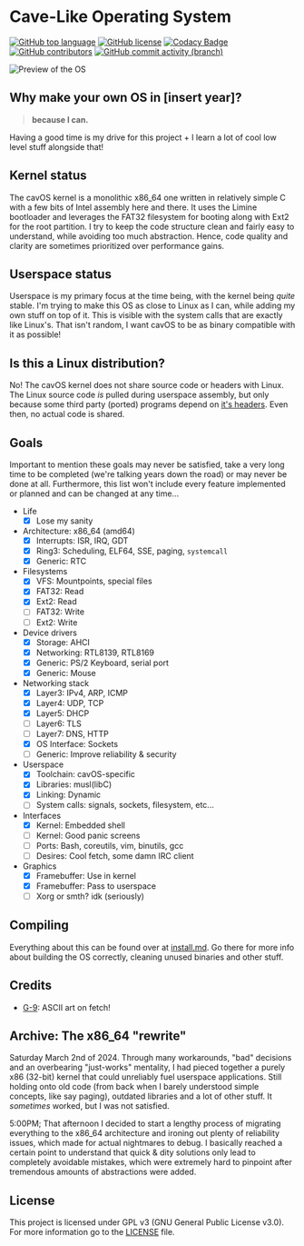 # Cave-Like Operating System

[![GitHub top language](https://img.shields.io/github/languages/top/malwarepad/cavOS?logo=c&label=)](https://github.com/malwarepad/cavOS/blob/master/src/kernel/Makefile)
[![GitHub license](https://img.shields.io/github/license/malwarepad/cavOS)](https://github.com/malwarepad/cavOS/blob/master/LICENSE)
[![Codacy Badge](https://app.codacy.com/project/badge/Grade/e78ad48f394f46d1bb98f1942c7e1f21)]()
[![GitHub contributors](https://img.shields.io/github/contributors/malwarepad/cavOS)](https://github.com/malwarepad/cavOS/graphs/contributors)
[![GitHub commit activity (branch)](https://img.shields.io/github/commit-activity/m/malwarepad/cavOS)](https://github.com/malwarepad/cavOS/commits)

![Preview of the OS](https://raw.malwarepad.com/cavos/images/preview2.png)

## Why make your own OS in [insert year]?
> **because I can.**

Having a good time is my drive for this project + I learn a lot of cool low level stuff alongside that! 

## Kernel status
The cavOS kernel is a monolithic x86_64 one written in relatively simple C with a few bits of Intel assembly here and there. It uses the Limine bootloader and leverages the FAT32 filesystem for booting along with Ext2 for the root partition. I try to keep the code structure clean and fairly easy to understand, while avoiding too much abstraction. Hence, code quality and clarity are sometimes prioritized over performance gains.

## Userspace status
Userspace is my primary focus at the time being, with the kernel being *quite* stable. I'm trying to make this OS as close to Linux as I can, while adding my own stuff on top of it. This is visible with the system calls that are exactly like Linux's. That isn't random, I want cavOS to be as binary compatible with it as possible!

## Is this a Linux distribution?
No! The cavOS kernel does not share source code or headers with Linux. The Linux source code *is* pulled during userspace assembly, but only because some third party (ported) programs depend on [it's headers](https://wiki.gentoo.org/wiki/Linux-headers). Even then, no actual code is shared.

## Goals

Important to mention these goals may never be satisfied, take a very long time to be completed (we're talking years down the road) or may never be done at all. Furthermore, this list won't include every feature implemented or planned and can be changed at any time...

- Life
  - [x] Lose my sanity
- Architecture: x86_64 (amd64)
  - [x] Interrupts: ISR, IRQ, GDT
  - [x] Ring3: Scheduling, ELF64, SSE, paging, `systemcall`
  - [x] Generic: RTC
- Filesystems
  - [x] VFS: Mountpoints, special files
  - [x] FAT32: Read
  - [x] Ext2: Read
  - [ ] FAT32: Write
  - [ ] Ext2: Write
- Device drivers
  - [x] Storage: AHCI
  - [x] Networking: RTL8139, RTL8169
  - [x] Generic: PS/2 Keyboard, serial port
  - [x] Generic: Mouse
- Networking stack
  - [x] Layer3: IPv4, ARP, ICMP
  - [x] Layer4: UDP, TCP
  - [x] Layer5: DHCP
  - [ ] Layer6: TLS
  - [ ] Layer7: DNS, HTTP
  - [x] OS Interface: Sockets
  - [ ] Generic: Improve reliability & security
- Userspace
  - [x] Toolchain: cavOS-specific
  - [x] Libraries: musl(libC)
  - [x] Linking: Dynamic
  - [ ] System calls: signals, sockets, filesystem, etc...
- Interfaces
  - [x] Kernel: Embedded shell
  - [ ] Kernel: Good panic screens
  - [ ] Ports: Bash, coreutils, vim, binutils, gcc
  - [ ] Desires: Cool fetch, some damn IRC client
- Graphics
  - [x] Framebuffer: Use in kernel
  - [x] Framebuffer: Pass to userspace
  - [ ] Xorg or smth? idk (seriously)

## Compiling
Everything about this can be found over at [install.md](docs/install.md). Go there for more info about building the OS correctly, cleaning unused binaries and other stuff. 

## Credits
- [G-9](https://nr9.online/): ASCII art on fetch!

## Archive: The x86_64 "rewrite"
Saturday March 2nd of 2024. Through many workarounds, "bad" decisions and an overbearing "just-works" mentality, I had pieced together a purely x86 (32-bit) kernel that could unreliably fuel userspace applications. Still holding onto old code (from back when I barely understood simple concepts, like say paging), outdated libraries and a lot of other stuff. It *sometimes* worked, but I was not satisfied.

5:00PM; That afternoon I decided to start a lengthy process of migrating everything to the x86_64 architecture and ironing out plenty of reliability issues, which made for actual nightmares to debug. I basically reached a certain point to understand that quick & dity solutions only lead to completely avoidable mistakes, which were extremely hard to pinpoint after tremendous amounts of abstractions were added.

## License
This project is licensed under GPL v3 (GNU General Public License v3.0). For more information go to the [LICENSE](LICENSE) file.

